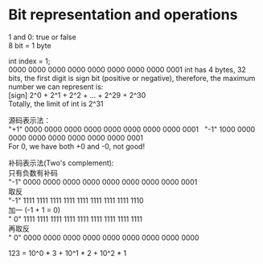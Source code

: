 # Bit representation and operations

1 and 0: true or false  
8 bit = 1 byte


int index = 1;  
0000 0000 0000 0000 0000 0000 0000 0000 0001
int has 4 bytes, 32 bits, the first digit is sign bit (positive or negative), therefore, the maximum number we can represent is:  
[sign] 2^0 + 2^1 + 2^2 + ... + 2^29 + 2^30  
Totally, the limit of int is 2^31

  
源码表示法：   
"+1" 0000 0000 0000 0000 0000 0000 0000 0000 0001  
"-1" 1000 0000 0000 0000 0000 0000 0000 0000 0001  
For 0, we have both +0 and -0, not good!  
  
补码表示法(Two's complement):  
只有负数有补码  
"-1" 0000 0000 0000 0000 0000 0000 0000 0000 0001  
取反  
"-1" 1111 1111 1111 1111 1111 1111 1111 1111 1110  
加一 (-1 + 1 = 0)  
" 0" 1111 1111 1111 1111 1111 1111 1111 1111 1111  
再取反  
" 0" 0000 0000 0000 0000 0000 0000 0000 0000 0000  
  
123 = 10^0 * 3 + 10^1 * 2 + 10^2 * 1

